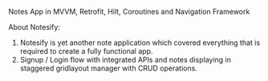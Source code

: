 Notes App in MVVM, Retrofit, Hilt, Coroutines and Navigation Framework

About Notesify:
1. Notesify is yet another note application which covered everything that is required to create a fully functional app.
2. Signup / Login flow with integrated APIs and notes displaying in staggered gridlayout manager with CRUD operations.
